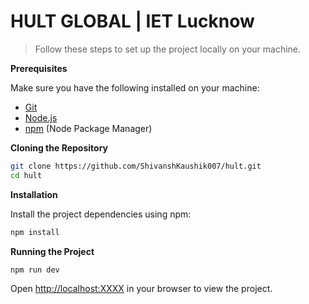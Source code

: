 # HULT GLOBAL | IET Lucknow


> Follow these steps to set up the project locally on your machine.

**Prerequisites**

Make sure you have the following installed on your machine:

- [Git](https://git-scm.com/)
- [Node.js](https://nodejs.org/en)
- [npm](https://www.npmjs.com/) (Node Package Manager)

**Cloning the Repository**

```bash
git clone https://github.com/ShivanshKaushik007/hult.git
cd hult
```

**Installation**

Install the project dependencies using npm:

```bash
npm install
```

**Running the Project**

```bash
npm run dev
```

Open [http://localhost:XXXX](http://localhost:XXXX) in your browser to view the project.



